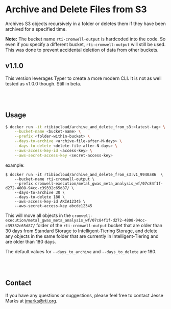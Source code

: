 # Archive and Delete Files from S3
Archives S3 objects recursively in a folder or deletes them if they have been archived for a specified time.

**Note:** The bucket name `rti-cromwell-output` is hardcoded into the code. So even if you specify a different bucket, `rti-cromwell-output` will still be used. This was done to prevent accidental deletion of data from other buckets.

## v1.1.0
This version leverages Typer to create a more modern CLI.
It is not as well tested as v1.0.0 though.
Still in beta.

<br><br>

## Usage

```bash
$ docker run -it rtibiocloud/archive_and_delete_from_s3:<latest-tag> \
    --bucket-name <bucket-name> \
    --prefix <folder-within-bucket> \
    --days-to-archive <archive-file-after-M-days> \
    --days-to-delete <delete-file-after-N-days> \
    --aws-access-key-id <access-key> \
    --aws-secret-access-key <secret-access-key>
```

example:
```
$ docker run -it rtibiocloud/archive_and_delete_from_s3:v1_9940a86  \
    --bucket-name rti-cromwell-output \
    --prefix cromwell-execution/metal_gwas_meta_analysis_wf/07c84f1f-d272-4808-94cc-c39332c65d87/ \
    --days-to-archive 30 \
    --days-to-delete 180 \
    --aws-access-key-id AKIA12345 \
    --aws-secret-access-key abcde12345
```

This will move all objects in the `cromwell-execution/metal_gwas_meta_analysis_wf/07c84f1f-d272-4808-94cc-c39332c65d87/` folder of the `rti-cromwell-output` bucket that are older than 30 days from Standard Storage to Intelligent-Tiering Storage, and delete any objects in the same folder that are currently in Intelligent-Tiering and are older than 180 days.

The default values for `--days_to_archive` and `--days_to_delete` are 180.


<br><br>


## Contact
If you have any questions or suggestions, please feel free to contact Jesse Marks at jmarks@rti.org.
